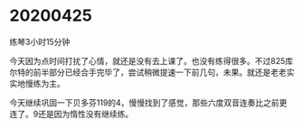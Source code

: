 # 20200425

练琴3小时15分钟

今天因为点时间打扰了心情，就还是没有去上课了。也没有练得很多。不过825库尔特的前半部分已经合手完毕了，尝试稍微提速一下前几句，未果。就还是老老实实地慢练为主。

今天继续巩固一下贝多芬119的4，慢慢找到了感觉，那些六度双音连奏比之前更连了。9还是因为惰性没有继续练。
